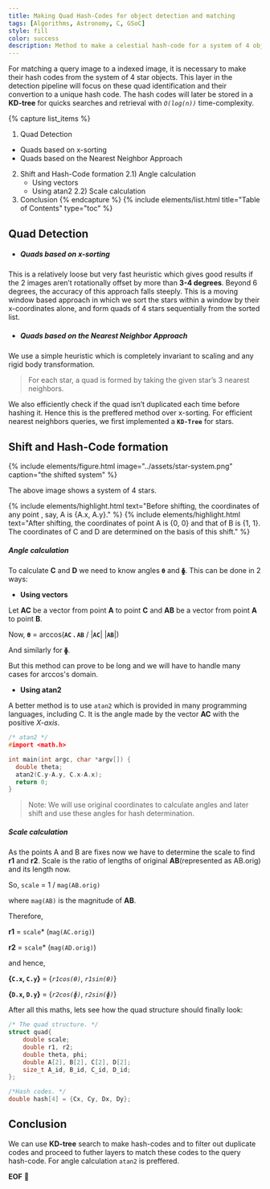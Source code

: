 ```yaml
---
title: Making Quad Hash-Codes for object detection and matching
tags: [Algorithms, Astronomy, C, GSoC]
style: fill
color: success
description: Method to make a celestial hash-code for a system of 4 objects.
---
```



For matching a query image to a indexed image, it is necessary to make 
their hash codes from the system of 4 star objects. This layer in the 
detection pipeline will focus on these quad identification and their 
convertion to a unique hash code. The hash codes will later be stored 
in a **KD-tree** for quicks searches and retrieval with *`O(log(n))`* time-complexity.


{% capture list_items %}
1) Quad Detection
- Quads based on x-sorting
- Quads based on the Nearest Neighbor Approach
2) Shift and Hash-Code formation
2.1) Angle calculation
    - Using vectors
    - Using atan2
2.2) Scale calculation
3) Conclusion
{% endcapture %}
{% include elements/list.html title="Table of Contents" type="toc" %}


## Quad Detection


- ##### Quads based on x-sorting

This is a relatively loose but very fast heuristic which gives good results 
if the 2 images aren’t rotationally offset by more than **3-4 degrees**. 
Beyond 6 degrees, the accuracy of this approach falls steeply. This is a moving window
based approach in which we sort the stars within a window by their x-coordinates alone, 
and form quads of 4 stars sequentially from the sorted list.


- ##### Quads based on the Nearest Neighbor Approach

We use a simple heuristic which is completely invariant to scaling 
and any rigid body transformation.

> For each star, a quad is formed by taking the given star’s 3 nearest neighbors.

We also efficiently check if the quad isn’t duplicated each time before hashing it. 
Hence this is the preffered method over x-sorting.
For efficient nearest neighbors queries, we first implemented a **`KD-Tree`** for stars.


## Shift and Hash-Code formation

{% include elements/figure.html image="../assets/star-system.png" caption="the shifted system" %}

The above image shows a system of 4 stars. 

{% include elements/highlight.html text="Before shifting, the coordinates of any point , say, A  is {A.x, A.y}." %}
{% include elements/highlight.html text="After shifting, the coordinates of point A  is {0, 0} and that of 
B is {1, 1}. The coordinates of C and D are determined on the basis of this shift." %}



##### Angle calculation

To calculate **C** and **D** we need to know angles **`Ɵ`** and **`ɸ`**. This can be done in 2 ways:

- **Using vectors**

Let **AC**  be a vector from point **A** to point **C** and **AB**  be a vector from point **A** to point **B**.

Now, **`Ɵ`** = arccos(**`AC` . `AB`** / \|**`AC`**\| \|**`AB`**\|)

And similarly for **`ɸ`**.

But this method can prove to be long and we will have to handle many cases for arccos's domain.

- **Using atan2**

A better method is to use `atan2` which is provided in many programming languages, including C. 
It is the angle made by the vector **AC** with the positive *X-axis*.

```c
/* atan2 */
#import <math.h>

int main(int argc, char *argv[]) {
  double theta;
  atan2(C.y-A.y, C.x-A.x);
  return 0;
}
```

> Note: We will use original coordinates to calculate angles and later shift and use these angles for hash determination.

##### Scale calculation

As the points A and B are fixes now we have to determine the scale to find **r1** and **r2**. 
Scale is the ratio of lengths of original **AB**(represented as AB.orig) and its length now. 

So, `scale` = 1 / `mag(AB.orig)`

where `mag(AB)` is the magnitude of **AB**.

Therefore,

**r1** = `scale`\* (`mag(AC.orig)`) 

**r2** = `scale`\* (`mag(AD.orig)`)

and hence,

**{`C.x`, `C.y`}** = {*`r1cos(Ɵ)`*, *`r1sin(Ɵ)`*}

**{`D.x`, `D.y`}** = {*`r2cos(ɸ)`*, *`r2sin(ɸ)`*}

After all this maths, lets see how the quad structure should finally look:

```c
/* The quad structure. */
struct quad{
    double scale;
    double r1, r2;
    double theta, phi;
    double A[2], B[2], C[2], D[2];
    size_t A_id, B_id, C_id, D_id;
};

/*Hash codes. */
double hash[4] = {Cx, Cy, Dx, Dy};
```

## Conclusion 
We can use __KD-tree__ search to make hash-codes and to 
filter out duplicate codes and proceed to futher layers to match these codes to 
the query hash-code. For angle calculation `atan2` is preffered. 

**EOF** :wave: